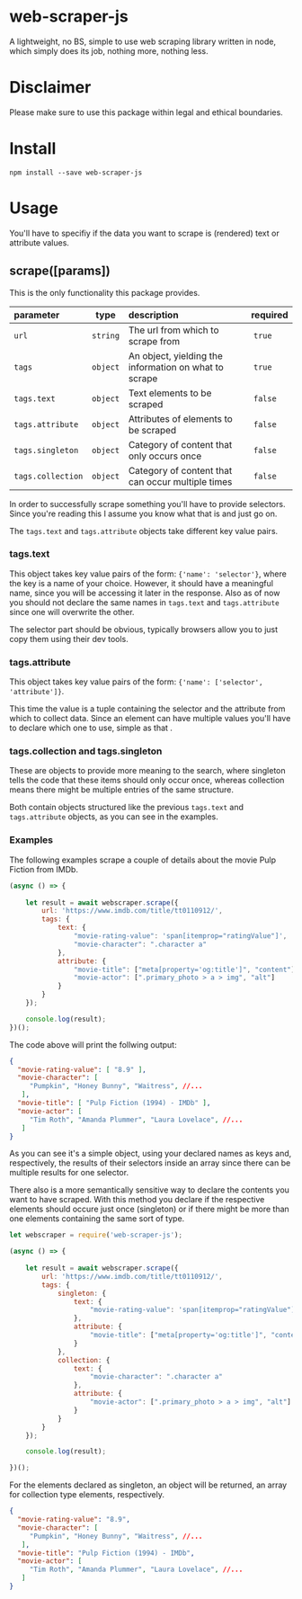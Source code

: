 # web-scraper-js

A lightweight, no BS, simple to use web scraping library written in node, which simply does its
job, nothing more, nothing less.

# Disclaimer

Please make sure to use this package within legal and ethical boundaries.

# Install

`npm install --save web-scraper-js`

# Usage

You'll have to specifiy if the data you want to scrape is (rendered) text or attribute values.

## scrape([params])

This is the only functionality this package provides.

|parameter        |type    |description                                           |required |
|:----------------|:------:|:-----------------------------------------------------|:-------:|
|`url            `|`string`|The url from which to scrape from                     |`true   `|
|`tags           `|`object`|An object, yielding the information on what to scrape |`true   `|
|`tags.text      `|`object`|Text elements to be scraped                           |`false  `|
|`tags.attribute `|`object`|Attributes of elements to be scraped                  |`false  `|
|`tags.singleton `|`object`|Category of content that only occurs once             |`false  `|
|`tags.collection`|`object`|Category of content that can occur multiple times     |`false  `|

In order to successfully scrape something you'll have to provide selectors.
Since you're reading this I assume you know what that is and just go on.

The `tags.text` and `tags.attribute` objects take different key value pairs.

### tags.text

This object takes key value pairs of the form: `{'name': 'selector'}`, where the key is a name of
your choice.
However, it should have a meaningful name, since you will be accessing it later in the response.
Also as of now you should not declare the same names in `tags.text` and `tags.attribute` since
one will overwrite the other.

The selector part should be obvious, typically browsers allow you to just copy them using their
dev tools.

### tags.attribute

This object takes key value pairs of the form: `{'name': ['selector', 'attribute']}`.

This time the value is a tuple containing the selector and the attribute from which to collect
data.
Since an element can have multiple values you'll have to declare which one to use, simple as that
.

### tags.collection and tags.singleton

These are objects to provide more meaning to the search, where singleton tells the code that
these items should only occur once, whereas collection means there might be multiple entries of
the same structure.

Both contain objects structured like the previous `tags.text` and `tags.attribute` objects, as
you can see in the examples.

### Examples

The following examples scrape a couple of details about the movie Pulp Fiction from IMDb.

```js
(async () => {
    
    let result = await webscraper.scrape({
        url: 'https://www.imdb.com/title/tt0110912/',
        tags: {
            text: {
                "movie-rating-value": 'span[itemprop="ratingValue"]',
                "movie-character": ".character a"
            },
            attribute: {
                "movie-title": ["meta[property='og:title']", "content"],
                "movie-actor": [".primary_photo > a > img", "alt"]
            }
        }
    });

    console.log(result);
})();
```

The code above will print the follwing output:

```json
{
  "movie-rating-value": [ "8.9" ],
  "movie-character": [
     "Pumpkin", "Honey Bunny", "Waitress", //...
   ],
  "movie-title": [ "Pulp Fiction (1994) - IMDb" ],
  "movie-actor": [
     "Tim Roth", "Amanda Plummer", "Laura Lovelace", //...
   ]
}
```

As you can see it's a simple object, using your declared names as keys and, respectively, the
results of their selectors inside an array since there can be multiple results for one selector.

There also is a more semantically sensitive way to declare the contents you want to have scraped.
With this method you declare if the respective elements should occure just once (singleton) or if
there might be more than one elements containing the same sort of type.

```js
let webscraper = require('web-scraper-js');

(async () => {
    
    let result = await webscraper.scrape({
        url: 'https://www.imdb.com/title/tt0110912/',
        tags: {
            singleton: {
                text: {
                    "movie-rating-value": 'span[itemprop="ratingValue"]'
                },
                attribute: {
                    "movie-title": ["meta[property='og:title']", "content"]
                }
            },
            collection: {
                text: {
                    "movie-character": ".character a"
                },
                attribute: {
                    "movie-actor": [".primary_photo > a > img", "alt"]
                }
            }
        }
    });

    console.log(result);

})();
```

For the elements declared as singleton, an object will be returned, an array for collection type
elements, respectively.

```json
{
  "movie-rating-value": "8.9",
  "movie-character": [
     "Pumpkin", "Honey Bunny", "Waitress", //...
   ],
  "movie-title": "Pulp Fiction (1994) - IMDb",
  "movie-actor": [
     "Tim Roth", "Amanda Plummer", "Laura Lovelace", //...
   ]
}
```
